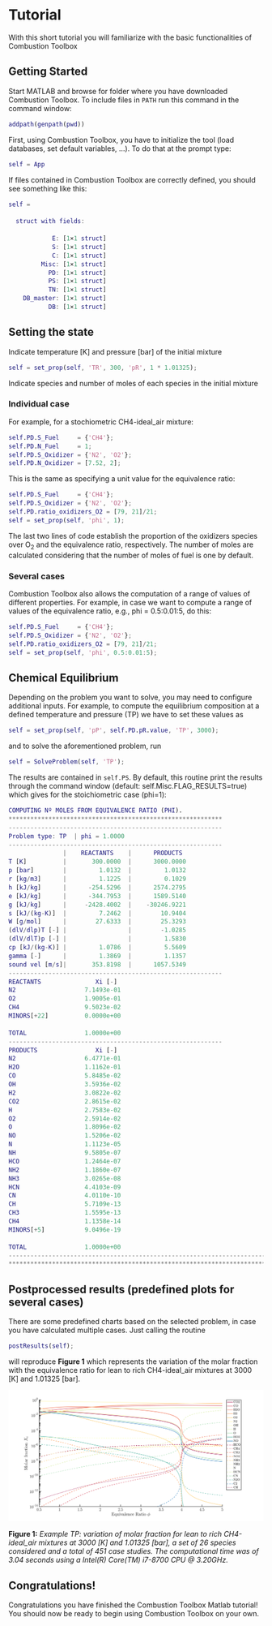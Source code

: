 # Tutorial

With this short tutorial you will familiarize with the basic functionalities of Combustion Toolbox

## Getting Started 
Start MATLAB and browse for folder where you have downloaded Combustion Toolbox. To include files in `PATH` run this command in the command window: 
```matlab
addpath(genpath(pwd))
```
First, using Combustion Toolbox, you have to initialize the tool (load databases, set default variables, ...). To do that at the prompt type:
```matlab
self = App
```
If files contained in Combustion Toolbox are correctly defined, you should see something like this:
```matlab
self = 

  struct with fields:

            E: [1×1 struct]
            S: [1×1 struct]
            C: [1×1 struct]
         Misc: [1×1 struct]
           PD: [1×1 struct]
           PS: [1×1 struct]
           TN: [1×1 struct]
    DB_master: [1×1 struct]
           DB: [1×1 struct]
```
## Setting the state
Indicate temperature [K] and pressure [bar] of the initial mixture
 ```matlab
self = set_prop(self, 'TR', 300, 'pR', 1 * 1.01325);
```
Indicate species and number of moles of each species in the initial mixture
### Individual case
For example, for a stochiometric CH4-ideal_air mixture:
```matlab
self.PD.S_Fuel     = {'CH4'};
self.PD.N_Fuel     = 1;
self.PD.S_Oxidizer = {'N2', 'O2'};
self.PD.N_Oxidizer = [7.52, 2];
```
This is the same as specifying a unit value for the equivalence ratio:
```matlab
self.PD.S_Fuel     = {'CH4'};
self.PD.S_Oxidizer = {'N2', 'O2'};
self.PD.ratio_oxidizers_O2 = [79, 21]/21;
self = set_prop(self, 'phi', 1);
```
The last two lines of code establish the proportion of the oxidizers species over O$_2$ and the equivalence ratio, respectively. The number of moles are calculated considering that the number of moles of fuel is one by default.
### Several cases
Combustion Toolbox also allows the computation of a range of values of different properties. For example, in case we want to compute a range of values of the equivalence ratio, e.g., phi = 0.5:0.01:5, do this:
```matlab
self.PD.S_Fuel     = {'CH4'};
self.PD.S_Oxidizer = {'N2', 'O2'};
self.PD.ratio_oxidizers_O2 = [79, 21]/21;
self = set_prop(self, 'phi', 0.5:0.01:5);
```
## Chemical Equilibrium

Depending on the problem you want to solve, you may need to configure additional inputs. For example, to compute the equilibrium composition at a defined temperature and pressure (TP) we have to set these values as
```matlab
self = set_prop(self, 'pP', self.PD.pR.value, 'TP', 3000);
```
and to solve the aforementioned problem, run
```matlab
self = SolveProblem(self, 'TP');
```
The results are contained in `self.PS`. By default, this routine print the results through the command window (default: self.Misc.FLAG_RESULTS=true) which gives for the stoichiometric case (phi=1):
```matlab
COMPUTING Nº MOLES FROM EQUIVALENCE RATIO (PHI).
***********************************************************
-----------------------------------------------------------
Problem type: TP  | phi = 1.0000
-----------------------------------------------------------
               |    REACTANTS    |      PRODUCTS
T [K]          |       300.0000  |      3000.0000
p [bar]        |         1.0132  |         1.0132
r [kg/m3]      |         1.1225  |         0.1029
h [kJ/kg]      |      -254.5296  |      2574.2795
e [kJ/kg]      |      -344.7953  |      1589.5140
g [kJ/kg]      |     -2428.4002  |    -30246.9221
s [kJ/(kg-K)]  |         7.2462  |        10.9404
W [g/mol]      |        27.6333  |        25.3293
(dlV/dlp)T [-] |                 |        -1.0285
(dlV/dlT)p [-] |                 |         1.5830
cp [kJ/(kg-K)] |         1.0786  |         5.5609
gamma [-]      |         1.3869  |         1.1357
sound vel [m/s]|       353.8198  |      1057.5349
-----------------------------------------------------------
REACTANTS               Xi [-]
N2                   7.1493e-01
O2                   1.9005e-01
CH4                  9.5023e-02
MINORS[+22]          0.0000e+00

TOTAL                1.0000e+00
-----------------------------------------------------------
PRODUCTS                Xi [-]
N2                   6.4771e-01
H2O                  1.1162e-01
CO                   5.8485e-02
OH                   3.5936e-02
H2                   3.0822e-02
CO2                  2.8615e-02
H                    2.7583e-02
O2                   2.5914e-02
O                    1.8096e-02
NO                   1.5206e-02
N                    1.1123e-05
NH                   9.5805e-07
HCO                  1.2464e-07
NH2                  1.1860e-07
NH3                  3.0265e-08
HCN                  4.4103e-09
CN                   4.0110e-10
CH                   5.7109e-13
CH3                  1.5595e-13
CH4                  1.1358e-14
MINORS[+5]           9.0496e-19

TOTAL                1.0000e+00
------------------------------------------------------------------------
************************************************************************
```
## Postprocessed results (predefined plots for several cases)
There are some predefined charts based on the selected problem, in case you have calculated multiple cases. Just calling the routine
```matlab
postResults(self);
```
will reproduce **Figure 1** which represents the variation of the molar fraction with the equivalence ratio for lean to rich CH4-ideal_air mixtures at 3000 [K] and 1.01325 [bar]. 

<p align="center">
    <img src="_static/img/Tutorial_1.svg" width="1000">
</p>

**Figure 1:** *Example TP: variation of molar fraction for lean to rich CH4-ideal_air mixtures at 3000 [K] and 1.01325 [bar], a set of 26 species considered and a total of 451 case studies. The computational time was of 3.04 seconds using a Intel(R) Core(TM) i7-8700 CPU @ 3.20GHz.*

## Congratulations!
Congratulations you have finished the Combustion Toolbox Matlab tutorial! You should now be ready to begin using Combustion Toolbox on your own.